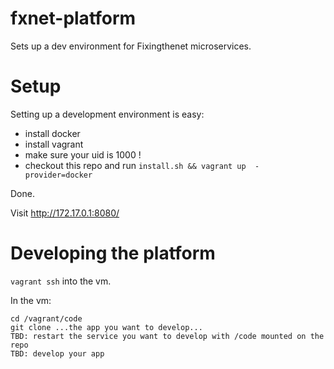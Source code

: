 # fxnet-platform

Sets up a dev environment for Fixingthenet microservices.

# Setup
Setting up a development environment is easy:
 * install docker 
 * install vagrant
 * make sure your uid is 1000 !
 * checkout this repo and run ```install.sh && vagrant up  -provider=docker```


Done. 

Visit http://172.17.0.1:8080/

# Developing the platform

```vagrant ssh``` into the vm.

In the vm:

```
cd /vagrant/code
git clone ...the app you want to develop...
TBD: restart the service you want to develop with /code mounted on the repo
TBD: develop your app
```






